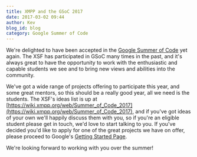 ```yaml
---
title: XMPP and the GSoC 2017
date: 2017-03-02 09:44
author: Kev
blog_id: blog
category: Google Summer of Code
---
```


We're delighted to have been accepted in the [Google Summer of Code](https://developers.google.com/open-source/gsoc/) yet again. The XSF has participated in GSoC many times in the past, and it's always great to have the opportunity to work with the enthusiastic and capable students we see and to bring new views and abilities into the community.

We've got a wide range of projects offering to participate this year, and some great mentors, so this should be a really good year, all we need is the students. The XSF's ideas list is up at [https://wiki.xmpp.org/web/Summer_of_Code_2017](https://wiki.xmpp.org/web/Summer_of_Code_2017), and if you've got ideas of your own we'll happily discuss them with you, so if you're an eligible student please get in touch, we'd love to start talking to you. If you've decided you'd like to apply for one of the great projects we have on offer, please proceed to Google's [Getting Started Page](https://summerofcode.withgoogle.com/get-started/).

We're looking forward to working with you over the summer!
